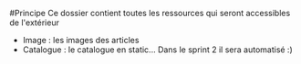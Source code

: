 #Principe
Ce dossier contient toutes les ressources qui seront accessibles de l'extérieur
* Image : les images des articles
* Catalogue : le catalogue en static... Dans le sprint 2 il sera automatisé :)
